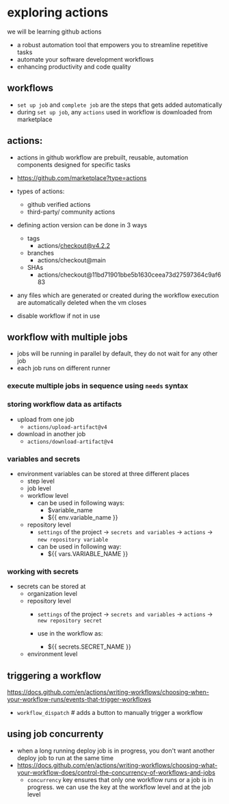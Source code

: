 # exploring actions
we will be learning github actions
- a robust automation tool that empowers you to streamline repetitive tasks
- automate your software development workflows
- enhancing productivity and code quality


## workflows
- `set up job` and `complete job` are the steps that gets added automatically
- during `set up job`, any `actions` used in workflow is downloaded from marketplace

## actions:
- actions in github workflow are prebuilt, reusable, automation components designed for specific tasks
- https://github.com/marketplace?type=actions
- types of actions:
    - github verified actions
    - third-party/ community actions

- defining action version can be done in 3 ways
    - tags
        - actions/checkout@v4.2.2
    - branches
        - actions/checkout@main 
    - SHAs
        - actions/checkout@11bd71901bbe5b1630ceea73d27597364c9af683

- any files which are generated or created during the workflow execution are automatically deleted when the vm closes

- disable workflow if not in use

## workflow with multiple jobs
- jobs will be running in parallel by default, they do not wait for any other job 
- each job runs on different runner

### execute multiple jobs in sequence using `needs` syntax

### storing workflow data as artifacts
- upload from one job 
    - `actions/upload-artifact@v4`
- download in another job
    - `actions/download-artifact@v4`

### variables and secrets
- environment variables can be stored at three different places
    - step level
    - job level
    - workflow level
        - can be used in following ways:
            - $variable_name
            - ${{ env.variable_name }}
    - repository level
        - `settings` of the project -> `secrets and variables` -> `actions` -> `new repository variable`
       - can be used in following way:
            - ${{ vars.VARIABLE_NAME }} 

### working with secrets
- secrets can be stored at 
    - organization level
    - repository level
        - `settings` of the project -> `secrets and variables` -> `actions` -> `new repository secret`

        - use in the workflow as:
            - ${{ secrets.SECRET_NAME }}
    - environment level

## triggering a workflow

https://docs.github.com/en/actions/writing-workflows/choosing-when-your-workflow-runs/events-that-trigger-workflows

- `workflow_dispatch` # adds a button to manually trigger a workflow

## using job concurrenty
- when a long running deploy job is in progress, you don't want another deploy job to run at the same time
- https://docs.github.com/en/actions/writing-workflows/choosing-what-your-workflow-does/control-the-concurrency-of-workflows-and-jobs
    - `concurrency` key ensures that only one workflow runs or a job is in progress. we can use the key at the workflow level and at the job level 